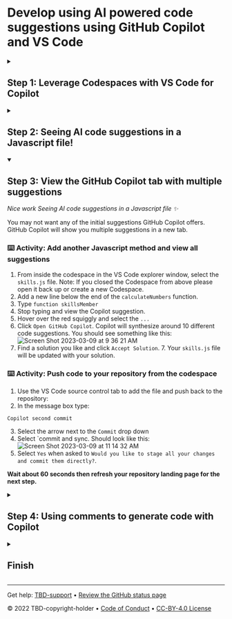 # Develop using AI powered code suggestions using GitHub Copilot and VS Code

<!--step0

GitHub Copilot can help you code by offering autocomplete-style suggestions. You can learn how GitHub Copilot works, and what to consider while using GitHub Copilot. GitHub Copilot analyzes the context in the file you are editing, as well as related files, and offers suggestions from within your text editor. GitHub Copilot is powered by OpenAI Codex, a new AI system created by OpenAI.


- **Who this is for**: Developers, DevOps Engineers, Software development managers, Testers
- **What you'll learn**: How to install Copilot into a Codespace, accept suggestions from code, accept suggestions from comments
- **What you'll build**: Javascript files that will have code generated by Copilot AI for code and comment suggestions
- **Prerequisites**: To use GitHub Copilot you must have an active GitHub Copilot subscription. Sign up for 60 days free [Copilot](https://github.com/settings/copilot)
- **Timing**: This course is four steps long and can be completed in under an hour

<summary><h2> How to start this course!</h2></summary>
 
1. Above these instructions, click **Use this template**.
2. From the dropdown right-click **Create a new repository** and open the link in a new tab.
![Screen Shot 2023-03-07 at 9 28 54 AM](https://user-images.githubusercontent.com/26442605/223501605-e67051f7-50af-4ae0-a18f-6f733a8b6c62.png)
3. In the new tab, follow the prompts to create a new repository.
   - For owner, choose your personal account or an organization to host the repository.
   - We recommend creating a public repository—private repositories will use [Actions minutes](https://docs.github.com/en/billing/managing-billing-for-github-actions/about-billing-for-github-actions).
   ![Create a new repository](https://user-images.githubusercontent.com/1221423/169618722-406dc508-add4-4074-83f0-c7a7ad87f6f3.png)
4. After your new repository is created, wait about 20 seconds, then refresh the page. Follow the step-by-step instructions in the new repository's README.

endstep0-->

<details id=1>
<summary><h2>Step 1: Leverage Codespaces with VS Code for Copilot</h2></summary>

_Welcome to "Develop using AI powered code suggestions using GitHub Copilot and VS Code"! :wave:_

**Copilot works with many code editors including VS Code, Visual Studio, JetBrains IDE and Neovim. This skill will focus on leveraging GitHub Codespaces with Copilot. It is recommended you complete the GitHub skill [Codespaces](https://github.com/skills/code-with-codespaces) before moving forward with this skill.**
 
Additionally GitHub Copilot is trained on all languages that appear in public repositories. For each language, the quality of suggestions you receive may depend on the volume and diversity of training data for that language

Using Copilot inside a Codespace shows just how easy it is to get up and running with GitHub's suite of [Collaborative Coding](https://github.com/features#features-collaboration) tools.  

### :keyboard: Activity: Enable Copilot inside a Codespace

**We recommend opening another browser tab to work through the following activities so you can keep these instructions open for reference.**

1. Navigating back to your **Code** tab of your repository, click the **Add file** drop-down button, and then click `Create new file`.
2. Type or paste the following in the empty text field prompt to name your file.
```
.devcontainer/devcontainer.json
```
3. In the body of the new **.devcontainer/devcontainer.json** file, add the following content:
```
{
    // Name this configuration
    "name": "Codespace for Skills!",
    "customizations": {
        "vscode": {
            "extensions": [
                "GitHub.copilot"
            ]
        }
    }
}
```
3. Click **Commit changes** and then select **Commit changes directly to the `main` branch**.
4. Create a new codespace by navigating to the landing page of your repository.
5. Click the **Code** button located in the middle of the page.
6. Click the **Codespaces** tab on the box that pops up.
7. Click the **Create codespace on main** button.

   **Wait about 2 minutes for the codespace to spin itself up.**

8. Verify your codespace is running. The browser should contain a VS Code web-based editor and a terminal should be present such as the below:
![Screen Shot 2023-03-09 at 9 09 07 AM](https://user-images.githubusercontent.com/26442605/224102962-d0222578-3f10-4566-856d-8d59f28fcf2e.png)
10. The `copilot` extension should show up in the VS Code extension list. Click the extensions sidebar tab. You should see the following:
![Screen Shot 2023-03-09 at 9 04 13 AM](https://user-images.githubusercontent.com/26442605/224102514-7d6d2f51-f435-401d-a529-7bae3ae3e511.png)

**Wait about 20 seconds then refresh this page for the next step**
 
</details>

<details id=2>
<summary><h2>Step 2: Seeing AI code suggestions in a Javascript file!</h2></summary>

_Nice work! :tada: You created a Codespace and have Copilot installed!_

GitHub Copilot provides suggestions for numerous languages and a wide variety of frameworks, but works especially well for Python, JavaScript, TypeScript, Ruby, Go, C# and C++. The following samples are in JavaScript, but other languages will work similarly.

Let's try this out utilizing Javascript for Copilot.
 
### :keyboard: Activity: Add a Javascript file and start writing code

1. From inside the codespace in the VS Code explorer window, create a new file. Note: If you closed the Codespace from above please open it back up or create a new Codespace.
2. Name the file `skills.js`
3. Verify your new file looks like:
 ![Screen Shot 2023-03-09 at 9 21 34 AM](https://user-images.githubusercontent.com/26442605/224105906-d1beb531-b747-4c7a-85ba-a12526488422.png)
4. In the `skills.js` file, type the following function header. GitHub Copilot will automatically suggest an entire function body in grayed text, as shown below. The exact suggestion may vary.
 ```
 function calculateNumbers(var1, var2)
 ```
5.Accept the suggestion, press `Tab`.
 
### :keyboard: Activity: Push code to your repository from the codespace

1. Use the VS Code source control tab to add the file and push back to the repository:
2. In the message box type:
```
Copilot first commit
```
3. Select the arrow next to the `Commit` drop down 
4. Select `commit and sync. Should look like this:
 ![Screen Shot 2023-03-09 at 11 14 32 AM](https://user-images.githubusercontent.com/26442605/224131002-0efd82b4-a9d7-4d79-be68-60b34c30a68f.png)
5. Select `Yes` when asked to `Would you like to stage all your changes and commit them directly?`.
6. Select`Ok, don't show again` when prompted for: `This action will pull and push commits from and to "origin/main".`

**Wait about 60 seconds then refresh your repository landing page for the next step.**
 
</details>

<details id=3 open>
<summary><h2>Step 3: View the GitHub Copilot tab with multiple suggestions</h2></summary>

_Nice work Seeing AI code suggestions in a Javascript file :sparkles:_
 
You may not want any of the initial suggestions GitHub Copilot offers. GitHub Copilot will show you multiple suggestions in a new tab.

### :keyboard: Activity: Add another Javascript method and view all suggestions

1. From inside the codespace in the VS Code explorer window, select the `skills.js` file. Note: If you closed the Codespace from above please open it back up or create a new Codespace.
1. Add a new line below the end of the `calculateNumbers` function.
2. Type `function skillsMember`
3. Stop typing and view the Copilot suggestion.
4. Hover over the red squiggly and select the `...`
5. Click `Open GitHub Copilot`. Copilot will synthesize around 10 different code suggestions. You should see something like this:
  ![Screen Shot 2023-03-09 at 9 36 21 AM](https://user-images.githubusercontent.com/26442605/224111765-49601397-0f65-471e-8510-5ded1df21fea.png)
6. Find a solution you like and click `Accept Solution`. 7. Your `skills.js` file will be updated with your solution.
 
### :keyboard: Activity: Push code to your repository from the codespace

1. Use the VS Code source control tab to add the file and push back to the repository:
2. In the message box type:
```
Copilot second commit
```
3. Select the arrow next to the `Commit` drop down 
4. Select `commit and sync. Should look like this:
 ![Screen Shot 2023-03-09 at 11 14 32 AM](https://user-images.githubusercontent.com/26442605/224131002-0efd82b4-a9d7-4d79-be68-60b34c30a68f.png)
5. Select `Yes` when asked to `Would you like to stage all your changes and commit them directly?`.

**Wait about 60 seconds then refresh your repository landing page for the next step.**

</details>

<details id=4>
<summary><h2>Step 4: Using comments to generate code with Copilot</h2></summary>

_Nicely done utilizing the Copilot tab!_ :partying_face:

You now have leveraged the Copilot quick tab auto-suggest as well as the Copilot hub to accept AI generated suggestions. 

Now lets see how you can leverage comments to generate Copilot suggestions!

### :keyboard: Activity: Generate Copilot suggested code from comments.

1. From inside the codespace in the VS Code explorer window, create a new file. Note: If you closed the Codespace from above please open it back up or create a new Codespace.
2. Name the file `comments.js`
3. Type the following comments into the file:
 ```
 // Create a web server
 ```
4. Press `enter` to go to a new line
5. Copilot will suggest a code block.
6. Hover over the red squggly and select the `...`
7. Click `Open GitHub Copilot`. Copilot will synthesise around 10 different code suggestions. You should see somethig like this:
8. Find a solution you like and click `Accept Solution`. 7. Your `skills.js` file will be updated with your solution.
 
### :keyboard: Activity: Push code to your repository from the codespace

1. Use the VS Code source control tab to add the file and push back to the repository:
2. In the message box type:
```
Copilot third commit
```
3. Select the arrow next to the `Commit` drop down 
4. Select `commit and sync. Should look like this:
 ![Screen Shot 2023-03-09 at 11 14 32 AM](https://user-images.githubusercontent.com/26442605/224131002-0efd82b4-a9d7-4d79-be68-60b34c30a68f.png)
5. Select `Yes` when asked to `Would you like to stage all your changes and commit them directly?`.

**Wait about 60 seconds then refresh your repository landing page for the next step.**

</details>

<details id=X>
<summary><h2>Finish</h2></summary>

_Congratulations friend, you've completed this course!_

<img src="https://octodex.github.com/images/welcometocat.png" alt=celebrate width=300 align=right>

Here's a recap of all the tasks you've accomplished in your repository:

* You've learned how to set up Copilot inside a Codespace.
* You've learned how to use Copilot to accept suggested code.
* You've learned how to use Copilot's hub for alternate suggestions.
* You've learned how to leverage comments to have Copilot auto-suggest code.

### Additional learning and resources
 
- [Copilot for Individuals](https://docs.github.com/en/copilot/overview-of-github-copilot/about-github-copilot-for-individuals)
- [Copilot for Business](https://docs.github.com/en/copilot/overview-of-github-copilot/about-github-copilot-for-business)
- [Getting started with Copilot](https://docs.github.com/en/copilot/getting-started-with-github-copilot/getting-started-with-github-copilot-in-visual-studio-code)
- [Configure Copilot settings](https://docs.github.com/en/copilot/configuring-github-copilot/configuring-github-copilot-settings-on-githubcom)


### What's next?

- [We'd love to hear what you thought of this course](https://github.com/skills/.github/discussions).
- [Learn another GitHub skill](https://github.com/skills).
- [Read the Get started with GitHub docs](https://docs.github.com/en/get-started).
- To find projects to contribute to, check out [GitHub Explore](https://github.com/explore).

</details>

---

Get help: [TBD-support](TBD-support-link) &bull; [Review the GitHub status page](https://www.githubstatus.com/)

&copy; 2022 TBD-copyright-holder &bull; [Code of Conduct](https://www.contributor-covenant.org/version/2/1/code_of_conduct/code_of_conduct.md) &bull; [CC-BY-4.0 License](https://creativecommons.org/licenses/by/4.0/legalcode)
